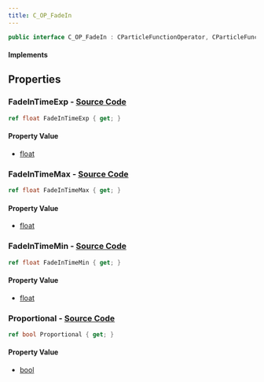 ```yaml
---
title: C_OP_FadeIn
---
```


```csharp
public interface C_OP_FadeIn : CParticleFunctionOperator, CParticleFunction, ISchemaClass<CParticleFunction>, ISchemaClass<CParticleFunctionOperator>, ISchemaClass<C_OP_FadeIn>, ISchemaField, ISchemaClass, INativeHandle
```

#### Implements

## Properties

### **FadeInTimeExp** - [Source Code](https://github.com/swiftly-solution/swiftlys2/blob/main/managed/src/SwiftlyS2.Generated/Schemas/Interfaces/C_OP_FadeIn.cs#L20)

```csharp
ref float FadeInTimeExp { get; }
```

#### Property Value

- [float](https://learn.microsoft.com/dotnet/api/system.single)

### **FadeInTimeMax** - [Source Code](https://github.com/swiftly-solution/swiftlys2/blob/main/managed/src/SwiftlyS2.Generated/Schemas/Interfaces/C_OP_FadeIn.cs#L18)

```csharp
ref float FadeInTimeMax { get; }
```

#### Property Value

- [float](https://learn.microsoft.com/dotnet/api/system.single)

### **FadeInTimeMin** - [Source Code](https://github.com/swiftly-solution/swiftlys2/blob/main/managed/src/SwiftlyS2.Generated/Schemas/Interfaces/C_OP_FadeIn.cs#L16)

```csharp
ref float FadeInTimeMin { get; }
```

#### Property Value

- [float](https://learn.microsoft.com/dotnet/api/system.single)

### **Proportional** - [Source Code](https://github.com/swiftly-solution/swiftlys2/blob/main/managed/src/SwiftlyS2.Generated/Schemas/Interfaces/C_OP_FadeIn.cs#L22)

```csharp
ref bool Proportional { get; }
```

#### Property Value

- [bool](https://learn.microsoft.com/dotnet/api/system.boolean)

